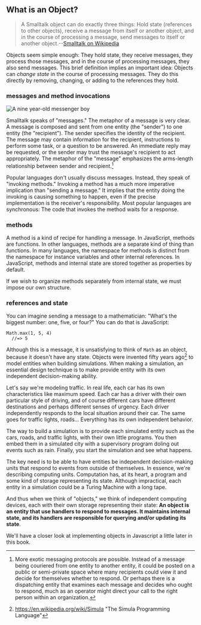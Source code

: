 ## What is an Object?

> A Smalltalk object can do exactly three things: Hold state (references to other objects), receive a message from itself or another object, and in the course of processing a message, send messages to itself or another object.--[Smalltalk on Wikipedia][smalltalk]

[smalltalk]: https://en.wikipedia.org/wiki/Smalltalk

Objects seem simple enough: They hold state, they receive messages, they process those messages, and in the course of processing messages, they also send messages. This brief definition implies an important idea: Objects can *change state* in the course of processing messages. They do this directly by removing, changing, or adding to the references they hold.

### messages and method invocations

![A nine year-old messenger boy](images/messenger.jpg)

Smalltalk speaks of "messages." The metaphor of a message is very clear. A message is composed and sent from one entity (the "sender") to one entity (the "recipient"). The sender specifies the identity of the recipient. The message may contain information for the recipient, instructions to perform some task, or a question to be answered. An immediate reply may be requested, or the sender may trust the message's recipient to act appropriately. The metaphor of the "message" emphasizes the arms-length relationship between sender and recipient.[^protocols]

[^protocols]: More exotic messaging protocols are possible. Instead of a message being couriered from one entity to another entity, it could be posted on a public or semi-private space where many recipients could view it and decide for themselves whether to respond. Or perhaps there is a dispatching entity that examines each message and decides who ought to respond, much as an operator might direct your call to the right person within an organization.

Popular languages don't usually discuss messages. Instead, they speak of "invoking methods." Invoking a method has a much more imperative implication than "sending a message." It implies that the entity doing the invoking is causing something to happen, even if the precise implementation is the receiver's responsibility. Most popular languages are synchronous: The code that invokes the method waits for a response.

### methods

A method is a kind of recipe for handling a message. In JavaScript, methods are functions. In other languages, methods are a separate kind of thing than functions. In many languages, the namespace for methods is distinct from the namespace for instance variables and other internal references. In JavaScript, methods and internal state are stored together as properties by default.

If we wish to organize methods separately from internal state, we must impose our own structure.

### references and state

You can imagine sending a message to a mathematician: "What's the biggest number: one, five, or four?" You can do that is JavaScript:

    Math.max(1, 5, 4)
      //=> 5

Although this is a message, it is unsatisfying to think of `Math` as an object, because it doesn't have any state. Objects were invented fifty years ago[^Simula] to model entities when building simulations. When making a simulation, an essential design technique is to make provide entity with its own independent decision-making ability.

[^Simula]: https://en.wikipedia.org/wiki/Simula "The Simula Programming Language"

Let's say we're modeling traffic. In real life, each car has its own characteristics like maximum speed. Each car has a driver with their own particular style of driving, and of course different cars have different destinations and perhaps different senses of urgency. Each driver independently responds to the local situation around their car. The same goes for traffic lights, roads... Everything has its own independent behavior.

The way to build a simulation is to provide each simulated entity such as the cars, roads, and traffic lights, with their own little programs. You then embed them in a simulated city with a supervisory program doling out events such as rain. Finally, you start the simulation and see what happens.

The key need is to be able to have entities be independent decision-making units that respond to events from outside of themselves. In essence, we're describing computing units. Computation has, at its heart, a program and some kind of storage representing its state. Although impractical, each entity in a simulation could be a Turing Machine with a long tape.

And thus when we think of "objects," we think of independent computing devices, each with their own storage representing their state: **An object is an entity that use handlers to respond to messages. It maintains internal state, and its handlers are responsible for querying and/or updating its state**.

We'll have a closer look at implementing objects in Javascript a little later in this book.